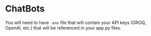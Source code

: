 # ChatBots

You will need to have `.env` file that will contain your API keys (GROQ, OpenAI, etc.) that will be referenced in your app.py files.
